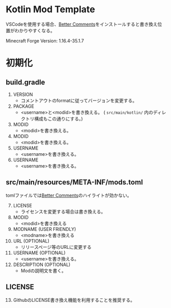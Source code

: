 <link rel="stylesheet" href="https://stackpath.bootstrapcdn.com/bootstrap/4.3.1/css/bootstrap.min.css" integrity="sha384-ggOyR0iXCbMQv3Xipma34MD+dH/1fQ784/j6cY/iJTQUOhcWr7x9JvoRxT2MZw1T" crossorigin="anonymous">

# Kotlin Mod Template

<div class="alert alert-info">
    VSCodeを使用する場合、<a href="https://marketplace.visualstudio.com/items?itemName=aaron-bond.better-comments">Better Comments</a>をインストールすると書き換え位置がわかりやすくなる。
</div>

Minecraft Forge Version: 1.16.4-35.1.7

# 初期化

## build.gradle

1. VERSION
    - コメントアウトのformatに従ってバージョンを変更する。
2. PACKAGE
    - &lt;username&gt;と&lt;modid&gt;を書き換える。 ( `src/main/kotlin/` 内のディレクトリ構成もこの通りにする。)
3. MODID
    - &lt;modid&gt;を書き換える。
4. MODID
    - &lt;modid&gt;を書き換える。
5. USERNAME
    - &lt;username&gt;を書き換える。
6. USERNAME
    - &lt;username&gt;を書き換える。

## src/main/resources/META-INF/mods.toml

<div class="alert alert-warning">
tomlファイルでは<a href="https://marketplace.visualstudio.com/items?itemName=aaron-bond.better-comments">Better Comments</a>のハイライトが効かない。
</div>

7. LICENSE
    - ライセンスを変更する場合は書き換える。
8. MODID
    - &lt;modid&gt;を書き換える
9. MODNAME (USER FRIENDLY)
    - &lt;modname&gt;を書き換える
10. URL (OPTIONAL)
    - リリースページ等のURLに変更する
11. USERNAME (OPTIONAL)
    - &lt;username&gt;を書き換える。
12. DESCRIPTION (OPTIONAL)
    - Modの説明文を書く。

## LICENSE

13. GithubのLICENSE書き換え機能を利用することを推奨する。
